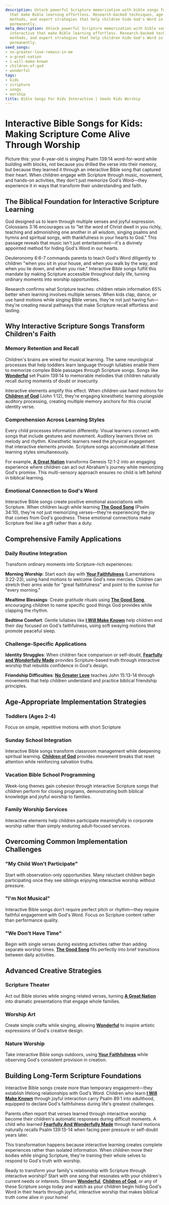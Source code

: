 ```yaml
---
description: Unlock powerful Scripture memorization with bible songs for kids interactive
  that make Bible learning effortless. Research-backed techniques, age-appropriate
  methods, and expert strategies that help children hide God's Word in their hearts
  permanently.
meta_description: Unlock powerful Scripture memorization with bible songs for kids
  interactive that make Bible learning effortless. Research-backed techniques, age-appropriate
  methods, and expert strategies that help children hide God's Word in their hearts
  permanently.
seed_songs:
- no-greater-love-remain-in-me
- a-great-nation
- i-will-make-known
- children-of-god
- wonderful
tags:
- kids
- scripture
- songs
- worship
title: Bible Songs For Kids Interactive | Seeds Kids Worship
---
```

# Interactive Bible Songs for Kids: Making Scripture Come Alive Through Worship

Picture this: your 6-year-old is singing Psalm 139:14 word-for-word while building with blocks, not because you drilled the verse into their memory, but because they learned it through an interactive Bible song that captured their heart. When children engage with Scripture through music, movement, and hands-on activities, they don't just memorize God's Word—they experience it in ways that transform their understanding and faith.

## The Biblical Foundation for Interactive Scripture Learning

God designed us to learn through multiple senses and joyful expression. Colossians 3:16 encourages us to "let the word of Christ dwell in you richly, teaching and admonishing one another in all wisdom, singing psalms and hymns and spiritual songs, with thankfulness in your hearts to God." This passage reveals that music isn't just entertainment—it's a divinely appointed method for hiding God's Word in our hearts.

Deuteronomy 6:6-7 commands parents to teach God's Word diligently to children "when you sit in your house, and when you walk by the way, and when you lie down, and when you rise." Interactive Bible songs fulfill this mandate by making Scripture accessible throughout daily life, turning ordinary moments into worship opportunities.

Research confirms what Scripture teaches: children retain information 65% better when learning involves multiple senses. When kids clap, dance, or use hand motions while singing Bible verses, they're not just having fun—they're creating neural pathways that make Scripture recall effortless and lasting.

## Why Interactive Scripture Songs Transform Children's Faith

### Memory Retention and Recall

Children's brains are wired for musical learning. The same neurological processes that help toddlers learn language through lullabies enable them to memorize complex Bible passages through Scripture songs. Songs like **[Wonderful](https://seedskidsworship.com/product/wonderful-psalm-13914/)** set Psalm 139:14 to memorable melodies that children naturally recall during moments of doubt or insecurity.

Interactive elements amplify this effect. When children use hand motions for **[Children of God](https://seedskidsworship.com/product/sing-gods-word/)** (John 1:12), they're engaging kinesthetic learning alongside auditory processing, creating multiple memory anchors for this crucial identity verse.

### Comprehension Across Learning Styles

Every child processes information differently. Visual learners connect with songs that include gestures and movement. Auditory learners thrive on melody and rhythm. Kinesthetic learners need the physical engagement that interactive elements provide. Scripture songs accommodate all these learning styles simultaneously.

For example, **[A Great Nation](https://seedskidsworship.com/product/a-great-nation-genesis-121-2/)** transforms Genesis 12:1-2 into an engaging experience where children can act out Abraham's journey while memorizing God's promise. This multi-sensory approach ensures no child is left behind in biblical learning.

### Emotional Connection to God's Word

Interactive Bible songs create positive emotional associations with Scripture. When children laugh while learning **[The Good Song](https://seedskidsworship.com/product/the-good-song-psalm-3410-2/)** (Psalm 34:10), they're not just memorizing verses—they're experiencing the joy that comes from God's goodness. These emotional connections make Scripture feel like a gift rather than a duty.

## Comprehensive Family Applications

### Daily Routine Integration

Transform ordinary moments into Scripture-rich experiences:

**Morning Worship**: Start each day with **[Your Faithfulness](https://seedskidsworship.com/product/your-faithfulness-lamentations-322-23/)** (Lamentations 3:22-23), using hand motions to welcome God's new mercies. Children can stretch their arms wide for "great faithfulness" and point to the sunrise for "every morning."

**Mealtime Blessings**: Create gratitude rituals using **[The Good Song](https://seedskidsworship.com/product/the-good-song-psalm-3410-2/)**, encouraging children to name specific good things God provides while clapping the rhythm.

**Bedtime Comfort**: Gentle lullabies like **[I Will Make Known](https://seedskidsworship.com/product/i-will-make-known-psalm-891/)** help children end their day focused on God's faithfulness, using soft swaying motions that promote peaceful sleep.

### Challenge-Specific Applications

**Identity Struggles**: When children face comparison or self-doubt, **[Fearfully and Wonderfully Made](https://seedskidsworship.com/product/fearfully-and-wonderfully-made-psalm-13913-14/)** provides Scripture-based truth through interactive worship that rebuilds confidence in God's design.

**Friendship Difficulties**: **[No Greater Love](https://seedskidsworship.com/product/no-greater-love-remain-in-me-john-1513-14-2/)** teaches John 15:13-14 through movements that help children understand and practice biblical friendship principles.

## Age-Appropriate Implementation Strategies

### Toddlers (Ages 2-4)
Focus on simple, repetitive motions with short Scripture

### Sunday School Integration
Interactive Bible songs transform classroom management while deepening spiritual learning. **[Children of God](https://seedskidsworship.com/product/sing-gods-word/)** provides movement breaks that reset attention while reinforcing salvation truths.

### Vacation Bible School Programming
Week-long themes gain cohesion through interactive Scripture songs that children perform for closing programs, demonstrating both biblical knowledge and joyful worship to families.

### Family Worship Services
Interactive elements help children participate meaningfully in corporate worship rather than simply enduring adult-focused services.

## Overcoming Common Implementation Challenges

### "My Child Won't Participate"
Start with observation-only opportunities. Many reluctant children begin participating once they see siblings enjoying interactive worship without pressure.

### "I'm Not Musical"
Interactive Bible songs don't require perfect pitch or rhythm—they require faithful engagement with God's Word. Focus on Scripture content rather than performance quality.

### "We Don't Have Time"
Begin with single verses during existing activities rather than adding separate worship times. **[The Good Song](https://seedskidsworship.com/product/the-good-song-psalm-3410-2/)** fits perfectly into brief transitions between daily activities.

## Advanced Creative Strategies

### Scripture Theater
Act out Bible stories while singing related verses, turning **[A Great Nation](https://seedskidsworship.com/product/a-great-nation-genesis-121-2/)** into dramatic presentations that engage whole families.

### Worship Art
Create simple crafts while singing, allowing **[Wonderful](https://seedskidsworship.com/product/wonderful-psalm-13914/)** to inspire artistic expressions of God's creative design.

### Nature Worship
Take interactive Bible songs outdoors, using **[Your Faithfulness](https://seedskidsworship.com/product/your-faithfulness-lamentations-322-23/)** while observing God's consistent provision in creation.

## Building Long-Term Scripture Foundations

Interactive Bible songs create more than temporary engagement—they establish lifelong relationships with God's Word. Children who learn **[I Will Make Known](https://seedskidsworship.com/product/i-will-make-known-psalm-891/)** through joyful interaction carry Psalm 89:1 into adulthood, equipped to declare God's faithfulness during life's greatest challenges.

Parents often report that verses learned through interactive worship become their children's automatic responses during difficult moments. A child who learned **[Fearfully And Wonderfully Made](https://seedskidsworship.com/product/fearfully-and-wonderfully-made-psalm-13913-14/)** through hand motions naturally recalls Psalm 139:13-14 when facing peer pressure or self-doubt years later.

This transformation happens because interactive learning creates complete experiences rather than isolated information. When children move their bodies while singing Scripture, they're training their whole selves to respond to God's truth with worship.

Ready to transform your family's relationship with Scripture through interactive worship? Start with one song that resonates with your children's current needs or interests. Stream **[Wonderful](https://seedskidsworship.com/product/wonderful-psalm-13914/)**, **[Children of God](https://seedskidsworship.com/product/sing-gods-word/)**, or any of these Scripture songs today and watch as your children begin hiding God's Word in their hearts through joyful, interactive worship that makes biblical truth come alive in your home!

<script type="application/ld+json">
{
  "@context": "https://schema.org",
  "@type": "Article",
  "headline": "Bible Songs For Kids Interactive",
  "author": {
    "@type": "Organization",
    "name": "Seeds Kids Worship"
  },
  "publisher": {
    "@type": "Organization",
    "name": "Seeds Kids Worship",
    "logo": {
      "@type": "ImageObject",
      "url": "https://seedskidsworship.com/logo.png"
    }
  },
  "datePublished": "2025-09-02T17:06:04.152571",
  "dateModified": "2025-09-02T17:06:04.152599",
  "description": "Unlock powerful Scripture memorization with bible songs for kids interactive that make Bible learning effortless. Research-backed techniques, age-appropriate me",
  "mainEntityOfPage": {
    "@type": "WebPage",
    "@id": "https://seedskidsworship.com/activities/bible-songs-for-kids-interactive/"
  }
}
</script>

<script type="application/ld+json">
{
  "@context": "https://schema.org",
  "@type": "Product",
  "name": "No Greater Love (Remain in Me)",
  "description": "Upbeat scripture song from Psalm 62:1–2 reminding us to trust in God's steadfast love and not be shaken.",
  "url": "https://seedskidsworship.com/product/no-greater-love-remain-in-me-john-1513-14-2/",
  "brand": {
    "@type": "Brand",
